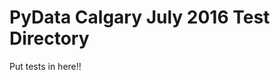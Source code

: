 PyData Calgary July 2016 Test Directory
=======================================

Put tests in here!!
